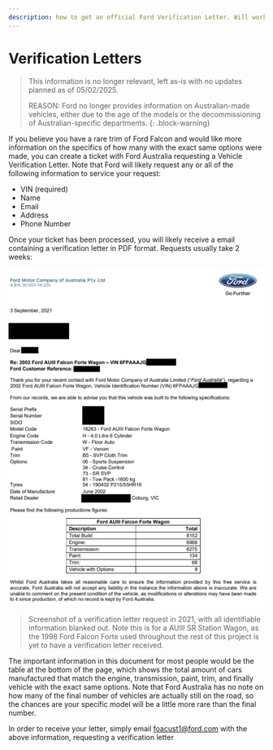 ```yaml
---
description: how to get an official Ford Verification Letter. Will work with other similar models
---
```


# Verification Letters

> This information is no longer relevant, left as-is with no updates planned as of 05/02/2025. 
> 
> REASON: Ford no longer provides information on Australian-made vehicles, either due to the age of the models or the decommissioning of Australian-specific departments.
{: .block-warning}

If you believe you have a rare trim of Ford Falcon and would like more information on the specifics of how many with the exact same options were made, you can create a ticket with Ford Australia requesting a Vehicle Verification Letter. Note that Ford will likely request any or all of the following information to service your request:

- VIN (required)
- Name
- Email
- Address
- Phone Number

Once your ticket has been processed, you will likely receive a email containing a verification letter in PDF format. Requests usually take 2 weeks:

![Verification Letter Screenshot](./verification-letter.jpg)

> Screenshot of a verification letter request in 2021, with all identifiable information blanked out. Note this is for a AUIII SR Station Wagon, as the 1998 Ford Falcon Forte used throughout the rest of this project is yet to have a verification letter received.

The important information in this document for most people would be the table at the bottom of the page, which shows the total amount of cars manufactured that match the engine, transmission, paint, trim, and finally vehicle with the exact same options. Note that Ford Australia has no note on how many of the final number of vehicles are actually still on the road, so the chances are your specific model will be a little more rare than the final number.

In order to receive your letter, simply email [foacust1@ford.com](mailto:foacust1@ford.com) with the above information, requesting a verification letter